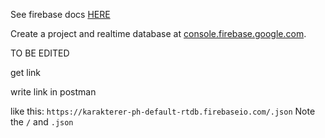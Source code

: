 See firebase docs [HERE](https://firebase.google.com/docs/database/rest/retrieve-data) 

Create a project and realtime database at [console.firebase.google.com](https://console.firebase.google.com/). 

TO BE EDITED

get link

write link in postman

like this: `https://karakterer-ph-default-rtdb.firebaseio.com/.json`
Note the `/` and `.json`

